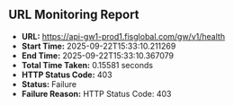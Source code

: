 ## URL Monitoring Report

- **URL:** https://api-gw1-prod1.fisglobal.com/gw/v1/health
- **Start Time:** 2025-09-22T15:33:10.211269
- **End Time:** 2025-09-22T15:33:10.367079
- **Total Time Taken:** 0.15581 seconds
- **HTTP Status Code:** 403
- **Status:** Failure
- **Failure Reason:** HTTP Status Code: 403
